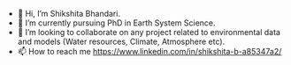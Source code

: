 - 👋 Hi, I’m Shikshita Bhandari.
- 🌱 I’m currently pursuing PhD in Earth System Science.
- 💞️ I’m looking to collaborate on any project related to environmental data and models (Water resources, Climate, Atmosphere etc).
- 📫 How to reach me https://www.linkedin.com/in/shikshita-b-a85347a2/

<!---
Shikshita1/Shikshita1 is a ✨ special ✨ repository because its `README.md` (this file) appears on your GitHub profile.
You can click the Preview link to take a look at your changes.
--->
